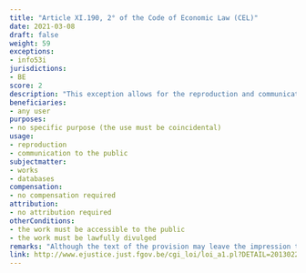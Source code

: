 ```yaml
---
title: "Article XI.190, 2° of the Code of Economic Law (CEL)"
date: 2021-03-08
draft: false
weight: 59
exceptions:
- info53i
jurisdictions:
- BE
score: 2 
description: "This exception allows for the reproduction and communication to the public of a work shown in a place accessible to the public where the aim of the reproduction or communication to the public is not the work itself." 
beneficiaries:
- any user
purposes: 
- no specific purpose (the use must be coincidental)
usage:
- reproduction
- communication to the public
subjectmatter:
- works
- databases
compensation:
- no compensation required
attribution: 
- no attribution required
otherConditions: 
- the work must be accessible to the public
- the work must be lawfully divulged 
remarks: "Although the text of the provision may leave the impression that it concerns works of plastic art or architectire, the parliamentary discussions prior to the adoption of the provision and available case law make it clear that it can also cover any visual works (e.g. a logo) or musical works, as long as they are seen or heard in public places, including indoors in publicly accessible locations.<br /><br />The exception is applicable by way of analogy to databases (Art. XI.191 § 2 CEL).<br /><br />As per art.XI.193 CEL, all Belgian exceptions are of mandatory nature."
link: http://www.ejustice.just.fgov.be/cgi_loi/loi_a1.pl?DETAIL=2013022819%2FF&caller=list&row_id=1&numero=1&rech=1&cn=2013022819&table_name=LOI&nm=2013A11134&la=F&chercher=t&dt=CODE+DE+DROIT+ECONOMIQUE&language=fr&fr=f&choix1=ET&choix2=ET&fromtab=loi_all&sql=dt+contains++%27CODE%27%2526+%27DE%27%2526+%27DROIT%27%2526+%27ECONOMIQUE%27and+actif+%3D+%27Y%27&tri=dd+AS+RANK+&trier=promulgation&imgcn.x=59&imgcn.y=7
---
```


